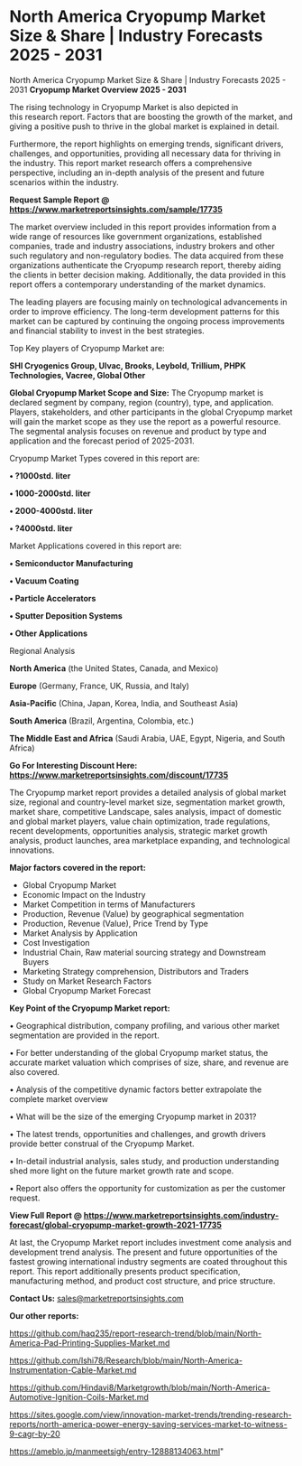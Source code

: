 # North America Cryopump Market Size & Share | Industry Forecasts 2025 - 2031
North America Cryopump Market Size & Share | Industry Forecasts 2025 - 2031
<Strong> Cryopump Market Overview 2025 - 2031</strong>

The rising technology in Cryopump Market is also depicted in this research report. Factors that are boosting the growth of the market, and giving a positive push to thrive in the global market is explained in detail.

Furthermore, the report highlights on emerging trends, significant drivers, challenges, and opportunities, providing all necessary data for thriving in the industry. This report market research offers a comprehensive perspective, including an in-depth analysis of the present and future scenarios within the industry.

<strong>Request Sample Report @ <a href=https://www.marketreportsinsights.com/sample/17735>https://www.marketreportsinsights.com/sample/17735</a></strong>

The market overview included in this report provides information from a wide range of resources like government organizations, established companies, trade and industry associations, industry brokers and other such regulatory and non-regulatory bodies. The data acquired from these organizations authenticate the Cryopump research report, thereby aiding the clients in better decision making. Additionally, the data provided in this report offers a contemporary understanding of the market dynamics.

The leading players are focusing mainly on technological advancements in order to improve efficiency. The long-term development patterns for this market can be captured by continuing the ongoing process improvements and financial stability to invest in the best strategies.

Top Key players of Cryopump Market are:

<strong>SHI Cryogenics Group, Ulvac, Brooks, Leybold, Trillium, PHPK Technologies, Vacree, Global Other</strong>

<strong><b>Global Cryopump Market Scope and Size:</b></strong>
The Cryopump market is declared segment by company, region (country), type, and application. Players, stakeholders, and other participants in the global Cryopump market will gain the market scope as they use the report as a powerful resource. The segmental analysis focuses on revenue and product by type and application and the forecast period of 2025-2031.

Cryopump Market Types covered in this report are:

<strong>• ?1000std. liter

• 1000-2000std. liter

• 2000-4000std. liter

• ?4000std. liter</strong>

Market Applications covered in this report are:

<strong>• Semiconductor Manufacturing

• Vacuum Coating

• Particle Accelerators

• Sputter Deposition Systems

• Other Applications</strong> 

Regional Analysis

<strong>North America</strong> (the United States, Canada, and Mexico)

<strong>Europe</strong> (Germany, France, UK, Russia, and Italy)

<strong>Asia-Pacific</strong> (China, Japan, Korea, India, and Southeast Asia)

<strong>South America</strong> (Brazil, Argentina, Colombia, etc.)

<strong>The Middle East and Africa</strong> (Saudi Arabia, UAE, Egypt, Nigeria, and South Africa)

<strong>Go For Interesting Discount Here: <a href=https://www.marketreportsinsights.com/discount/17735>https://www.marketreportsinsights.com/discount/17735</a></strong>

The Cryopump market report provides a detailed analysis of global market size, regional and country-level market size, segmentation market growth, market share, competitive Landscape, sales analysis, impact of domestic and global market players, value chain optimization, trade regulations, recent developments, opportunities analysis, strategic market growth analysis, product launches, area marketplace expanding, and technological innovations.

<strong><b>Major factors covered in the report:</b></strong>
<ul>
  <li>Global Cryopump Market </li>
  <li>Economic Impact on the Industry</li>
  <li>Market Competition in terms of Manufacturers</li>
  <li>Production, Revenue (Value) by geographical segmentation</li>
  <li>Production, Revenue (Value), Price Trend by Type</li>
  <li>Market Analysis by Application</li>
  <li>Cost Investigation</li>
  <li>Industrial Chain, Raw material sourcing strategy and Downstream Buyers</li>
  <li>Marketing Strategy comprehension, Distributors and Traders</li>
  <li>Study on Market Research Factors</li>
  <li>Global Cryopump Market Forecast</li>
</ul>

<strong><b>Key Point of the Cryopump Market report:</b></strong>

• Geographical distribution, company profiling, and various other market segmentation are provided in the report.

• For better understanding of the global Cryopump market status, the accurate market valuation which comprises of size, share, and revenue are also covered.

• Analysis of the competitive dynamic factors better extrapolate the complete market overview

• What will be the size of the emerging Cryopump market in 2031?

• The latest trends, opportunities and challenges, and growth drivers provide better construal of the Cryopump Market.

• In-detail industrial analysis, sales study, and production understanding shed more light on the future market growth rate and scope.

• Report also offers the opportunity for customization as per the customer request.

<strong><b>View Full Report @ <a href=https://www.marketreportsinsights.com/industry-forecast/global-cryopump-market-growth-2021-17735>https://www.marketreportsinsights.com/industry-forecast/global-cryopump-market-growth-2021-17735</a></b></strong>


At last, the Cryopump Market report includes investment come analysis and development trend analysis. The present and future opportunities of the fastest growing international industry segments are coated throughout this report. This report additionally presents product specification, manufacturing method, and product cost structure, and price structure.

<strong>Contact Us:</strong>
sales@marketreportsinsights.com

<strong>Our other reports:</strong>

<a href=https://github.com/haq235/report-research-trend/blob/main/North-America-Pad-Printing-Supplies-Market.md>https://github.com/haq235/report-research-trend/blob/main/North-America-Pad-Printing-Supplies-Market.md</a>

<a href=https://github.com/Ishi78/Research/blob/main/North-America-Instrumentation-Cable-Market.md>https://github.com/Ishi78/Research/blob/main/North-America-Instrumentation-Cable-Market.md</a>

<a href=https://github.com/Hindavi8/Marketgrowth/blob/main/North-America-Automotive-Ignition-Coils-Market.md>https://github.com/Hindavi8/Marketgrowth/blob/main/North-America-Automotive-Ignition-Coils-Market.md</a>

<a href=https://sites.google.com/view/innovation-market-trends/trending-research-reports/north-america-power-energy-saving-services-market-to-witness-9-cagr-by-20>https://sites.google.com/view/innovation-market-trends/trending-research-reports/north-america-power-energy-saving-services-market-to-witness-9-cagr-by-20</a>

<a href=https://ameblo.jp/manmeetsigh/entry-12888134063.html>https://ameblo.jp/manmeetsigh/entry-12888134063.html</a>"
